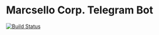 # Marcsello Corp. Telegram Bot

[![Build Status](https://drone.k8s.marcsello.com/api/badges/marcsello/marcsellocorp-bot/status.svg?ref=refs/heads/main)](https://drone.k8s.marcsello.com/marcsello/marcsellocorp-bot)